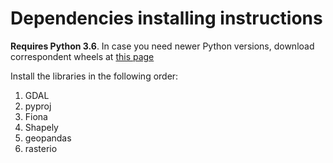 # Dependencies installing instructions 

**Requires Python 3.6**. 
In case you need newer Python versions, download correspondent wheels at [this page](https://www.lfd.uci.edu/~gohlke/pythonlibs/)

Install the libraries in the following order:

1. GDAL
2. pyproj
3. Fiona
4. Shapely
5. geopandas
6. rasterio
